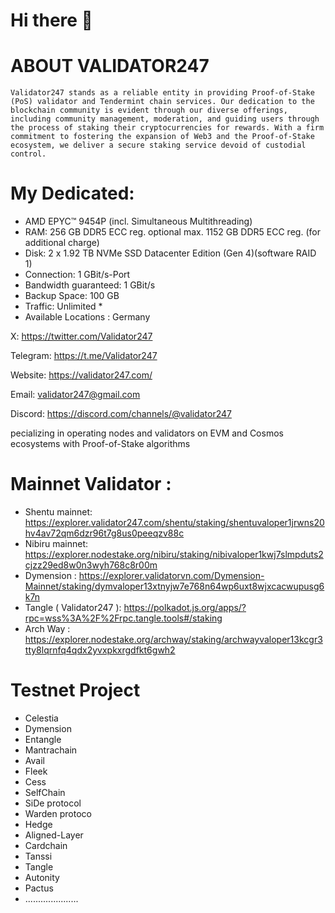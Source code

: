 # Hi there 👋
# ABOUT VALIDATOR247

    Validator247 stands as a reliable entity in providing Proof-of-Stake (PoS) validator and Tendermint chain services. Our dedication to the blockchain community is evident through our diverse offerings, including community management, moderation, and guiding users through the process of staking their cryptocurrencies for rewards. With a firm commitment to fostering the expansion of Web3 and the Proof-of-Stake ecosystem, we deliver a secure staking service devoid of custodial control.
    
# My Dedicated:

- AMD EPYC™ 9454P (incl. Simultaneous Multithreading)
- RAM:	256 GB DDR5 ECC reg. optional max. 1152 GB DDR5 ECC reg. (for additional charge)
- Disk:	2 x 1.92 TB NVMe SSD Datacenter Edition (Gen 4)(software RAID 1)
- Connection:	1 GBit/s-Port
- Bandwidth guaranteed:	1 GBit/s
- Backup Space:	100 GB
- Traffic:	Unlimited *
- Available Locations	: Germany

X:  https://twitter.com/Validator247

Telegram: https://t.me/Validator247

Website: https://validator247.com/

Email: validator247@gmail.com 

Discord: https://discord.com/channels/@validator247

pecializing in operating nodes and validators on EVM and Cosmos ecosystems with Proof-of-Stake algorithms

# Mainnet Validator :
- Shentu mainnet: https://explorer.validator247.com/shentu/staking/shentuvaloper1jrwns20hv4av72qm6dzr96t7g8us0peeqzv88c
- Nibiru mainnet: https://explorer.nodestake.org/nibiru/staking/nibivaloper1kwj7slmpduts2cjzz29ed8w0n3wyh768c8r00m
- Dymension : https://explorer.validatorvn.com/Dymension-Mainnet/staking/dymvaloper13xtnyjw7e768n64wp6uxt8wjxcacwupusg6k7n
- Tangle ( Validator247 ): https://polkadot.js.org/apps/?rpc=wss%3A%2F%2Frpc.tangle.tools#/staking
- Arch Way : https://explorer.nodestake.org/archway/staking/archwayvaloper13kcgr3tty8lqrnfq4qdx2yvxpkxrgdfkt6gwh2


# Testnet Project 
- Celestia
- Dymension
- Entangle
- Mantrachain
- Avail
- Fleek
- Cess
- SelfChain
- SiDe protocol
- Warden protoco
- Hedge
- Aligned-Layer
- Cardchain
- Tanssi
- Tangle
- Autonity
- Pactus
- .....................


